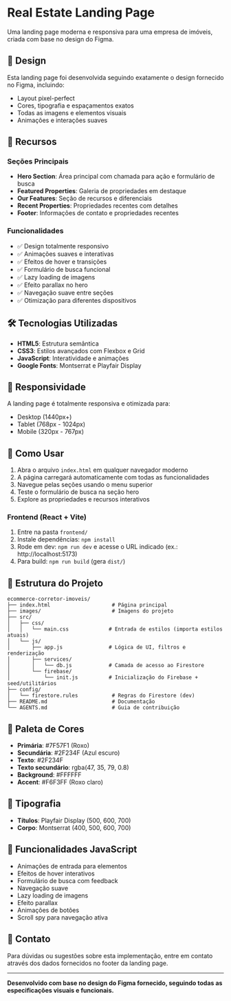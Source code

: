 # Real Estate Landing Page

Uma landing page moderna e responsiva para uma empresa de imóveis, criada com base no design do Figma.

## 🎨 Design

Esta landing page foi desenvolvida seguindo exatamente o design fornecido no Figma, incluindo:

- Layout pixel-perfect
- Cores, tipografia e espaçamentos exatos
- Todas as imagens e elementos visuais
- Animações e interações suaves

## 🚀 Recursos

### Seções Principais
- **Hero Section**: Área principal com chamada para ação e formulário de busca
- **Featured Properties**: Galeria de propriedades em destaque
- **Our Features**: Seção de recursos e diferenciais
- **Recent Properties**: Propriedades recentes com detalhes
- **Footer**: Informações de contato e propriedades recentes

### Funcionalidades
- ✅ Design totalmente responsivo
- ✅ Animações suaves e interativas
- ✅ Efeitos de hover e transições
- ✅ Formulário de busca funcional
- ✅ Lazy loading de imagens
- ✅ Efeito parallax no hero
- ✅ Navegação suave entre seções
- ✅ Otimização para diferentes dispositivos

## 🛠️ Tecnologias Utilizadas

- **HTML5**: Estrutura semântica
- **CSS3**: Estilos avançados com Flexbox e Grid
- **JavaScript**: Interatividade e animações
- **Google Fonts**: Montserrat e Playfair Display

## 📱 Responsividade

A landing page é totalmente responsiva e otimizada para:
- Desktop (1440px+)
- Tablet (768px - 1024px)
- Mobile (320px - 767px)

## 🎯 Como Usar

1. Abra o arquivo `index.html` em qualquer navegador moderno
2. A página carregará automaticamente com todas as funcionalidades
3. Navegue pelas seções usando o menu superior
4. Teste o formulário de busca na seção hero
5. Explore as propriedades e recursos interativos

### Frontend (React + Vite)
1. Entre na pasta `frontend/`
2. Instale dependências: `npm install`
3. Rode em dev: `npm run dev` e acesse o URL indicado (ex.: http://localhost:5173)
4. Para build: `npm run build` (gera `dist/`)

## 📁 Estrutura do Projeto

```
ecommerce-corretor-imoveis/
├── index.html                    # Página principal
├── images/                       # Imagens do projeto
├── src/
│   ├── css/
│   │   └── main.css             # Entrada de estilos (importa estilos atuais)
│   └── js/
│       ├── app.js               # Lógica de UI, filtros e renderização
│       ├── services/
│       │   └── db.js            # Camada de acesso ao Firestore
│       └── firebase/
│           └── init.js          # Inicialização do Firebase + seed/utilitários
├── config/
│   └── firestore.rules           # Regras do Firestore (dev)
├── README.md                     # Documentação
└── AGENTS.md                     # Guia de contribuição
```

## 🎨 Paleta de Cores

- **Primária**: #7F57F1 (Roxo)
- **Secundária**: #2F234F (Azul escuro)
- **Texto**: #2F234F
- **Texto secundário**: rgba(47, 35, 79, 0.8)
- **Background**: #FFFFFF
- **Accent**: #F6F3FF (Roxo claro)

## 📝 Tipografia

- **Títulos**: Playfair Display (500, 600, 700)
- **Corpo**: Montserrat (400, 500, 600, 700)

## 🚀 Funcionalidades JavaScript

- Animações de entrada para elementos
- Efeitos de hover interativos
- Formulário de busca com feedback
- Navegação suave
- Lazy loading de imagens
- Efeito parallax
- Animações de botões
- Scroll spy para navegação ativa

## 📧 Contato

Para dúvidas ou sugestões sobre esta implementação, entre em contato através dos dados fornecidos no footer da landing page.

---

**Desenvolvido com base no design do Figma fornecido, seguindo todas as especificações visuais e funcionais.**
